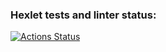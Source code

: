 ### Hexlet tests and linter status:
[![Actions Status](https://github.com/SergDav/qa-engineer-project-84/actions/workflows/hexlet-check.yml/badge.svg)](https://github.com/SergDav/qa-engineer-project-84/actions)